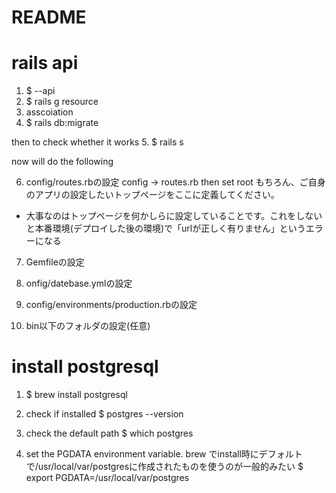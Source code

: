 # README

# rails api
1. $ --api
2. $ rails g resource
3. asscoiation
4. $ rails db:migrate

then to check whether it works
5. $ rails s 

now will do the following

6. config/routes.rbの設定
config -> routes.rb then set root
もちろん、ご自身のアプリの設定したいトップページをここに定義してください。
* 大事なのはトップページを何かしらに設定していることです。これをしないと本番環境(デプロイした後の環境)で「urlが正しく有りません」というエラーになる

7. Gemfileの設定

8. onfig/datebase.ymlの設定
9. config/environments/production.rbの設定
10. bin以下のフォルダの設定(任意)


# install postgresql
1. $ brew install postgresql

2. check if installed
$ postgres --version

3. check the default path
$ which postgres

4. set the PGDATA environment variable. brew でinstall時にデフォルトで/usr/local/var/postgresに作成されたものを使うのが一般的みたい
$ export PGDATA=/usr/local/var/postgres


